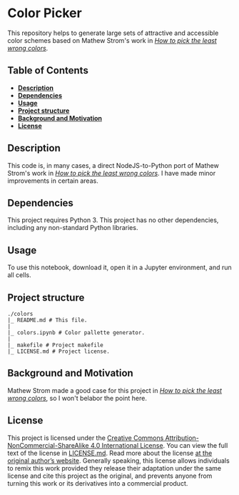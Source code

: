 # Color Picker

This repository helps to generate large sets of attractive and accessible color schemes based on Mathew Strom's work in [*How to pick the least wrong colors*](https://matthewstrom.com/writing/how-to-pick-the-least-wrong-colors).

## Table of Contents

* [**Description**](#description)
* [**Dependencies**](#dependencies)
* [**Usage**](#usage)
* [**Project structure**](#project-structure)
* [**Background and Motivation**](#background-and-motivation)
* [**License**](#license)

## Description

This code is, in many cases, a direct NodeJS-to-Python port of Mathew Strom's work in [*How to pick the least wrong colors*](https://matthewstrom.com/writing/how-to-pick-the-least-wrong-colors). I have made minor improvements in certain areas.

## Dependencies

This project requires Python 3. This project has no other dependencies, including any non-standard Python libraries.

## Usage

To use this notebook, download it, open it in a Jupyter environment, and run all cells.

## Project structure

```
./colors
|_ README.md # This file.
|
|_ colors.ipynb # Color pallette generator.
|
|_ makefile # Project makefile
|_ LICENSE.md # Project license.
```

## Background and Motivation

Mathew Strom made a good case for this project in [*How to pick the least wrong colors*](https://matthewstrom.com/writing/how-to-pick-the-least-wrong-colors), so I won't belabor the point here.

## License

This project is licensed under the [Creative Commons Attribution-NonCommercial-ShareAlike 4.0 International License](https://creativecommons.org/licenses/by-nc-sa/4.0/). You can view the full text of the license in [LICENSE.md](./LICENSE.md). Read more about the license [at the original author’s website](https://zacs.site/disclaimers.html). Generally speaking, this license allows individuals to remix this work provided they release their adaptation under the same license and cite this project as the original, and prevents anyone from turning this work or its derivatives into a commercial product.

